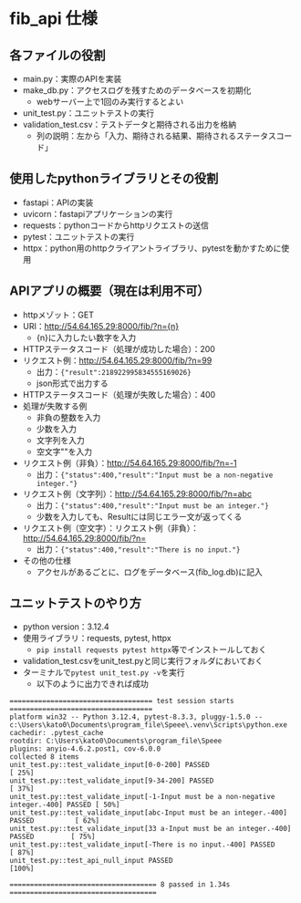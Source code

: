 # fib_api 仕様

## 各ファイルの役割
- main.py：実際のAPIを実装
- make_db.py：アクセスログを残すためのデータベースを初期化
  - webサーバー上で1回のみ実行するとよい
- unit_test.py：ユニットテストの実行
- validation_test.csv：テストデータと期待される出力を格納
  - 列の説明：左から「入力、期待される結果、期待されるステータスコード」

## 使用したpythonライブラリとその役割
- fastapi：APIの実装
- uvicorn：fastapiアプリケーションの実行
- requests：pythonコードからhttpリクエストの送信
- pytest：ユニットテストの実行
- httpx：python用のhttpクライアントライブラリ、pytestを動かすために使用

## APIアプリの概要（現在は利用不可）
- httpメゾット：GET
- URI：http://54.64.165.29:8000/fib/?n={n}
  - {n}に入力したい数字を入力
- HTTPステータスコード（処理が成功した場合）：200
- リクエスト例：http://54.64.165.29:8000/fib/?n=99
  - 出力：`{"result":218922995834555169026}`
  - json形式で出力する
- HTTPステータスコード（処理が失敗した場合）：400
- 処理が失敗する例
  - 非負の整数を入力
  - 少数を入力
  - 文字列を入力
  - 空文字""を入力
- リクエスト例（非負）：http://54.64.165.29:8000/fib/?n=-1
  - 出力：`{"status":400,"result":"Input must be a non-negative integer."}`
- リクエスト例（文字列）：http://54.64.165.29:8000/fib/?n=abc
  - 出力：`{"status":400,"result":"Input must be an integer."}`
  - 少数を入力しても、Resultには同じエラー文が返ってくる
- リクエスト例（空文字）：リクエスト例（非負）：http://54.64.165.29:8000/fib/?n=
  - 出力：`{"status":400,"result":"There is no input."}`
- その他の仕様
  - アクセルがあるごとに、ログをデータベース(fib_log.db)に記入

## ユニットテストのやり方
- python version：3.12.4
- 使用ライブラリ：requests, pytest, httpx
  - `pip install requests pytest httpx`等でインストールしておく
- validation_test.csvをunit_test.pyと同じ実行フォルダにおいておく
- ターミナルで`pytest unit_test.py -v`を実行
  - 以下のように出力できれば成功
```shell
=================================== test session starts ===================================
platform win32 -- Python 3.12.4, pytest-8.3.3, pluggy-1.5.0 -- c:\Users\kato0\Documents\program_file\Speee\.venv\Scripts\python.exe
cachedir: .pytest_cache
rootdir: C:\Users\kato0\Documents\program_file\Speee
plugins: anyio-4.6.2.post1, cov-6.0.0
collected 8 items
unit_test.py::test_validate_input[0-0-200] PASSED                                    [ 25%]
unit_test.py::test_validate_input[9-34-200] PASSED                                   [ 37%]
unit_test.py::test_validate_input[-1-Input must be a non-negative integer.-400] PASSED [ 50%]
unit_test.py::test_validate_input[abc-Input must be an integer.-400] PASSED          [ 62%]
unit_test.py::test_validate_input[33 a-Input must be an integer.-400] PASSED         [ 75%]
unit_test.py::test_validate_input[-There is no input.-400] PASSED                    [ 87%]
unit_test.py::test_api_null_input PASSED                                             [100%]

==================================== 8 passed in 1.34s ====================================
```
